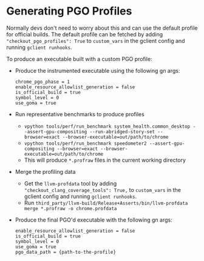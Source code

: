 # Generating PGO Profiles

Normally devs don't need to worry about this and can use the default profile
for official builds.  The default profile can be fetched by adding
`"checkout_pgo_profiles": True` to `custom_vars` in the gclient config and
running `gclient runhooks`.

To produce an executable built with a custom PGO profile:

* Produce the instrumented executable using the following gn args:

  ```
  chrome_pgo_phase = 1
  enable_resource_allowlist_generation = false
  is_official_build = true
  symbol_level = 0
  use_goma = true
  ```

* Run representative benchmarks to produce profiles

  * `vpython tools/perf/run_benchmark system_health.common_desktop --assert-gpu-compositing --run-abridged-story-set --browser=exact --browser-executable=out/path/to/chrome`
  * `vpython tools/perf/run_benchmark speedometer2 --assert-gpu-compositing --browser=exact --browser-executable=out/path/to/chrome`
  * This will produce `*.profraw` files in the current working directory

* Merge the profiling data

  * Get the `llvm-profdata` tool by adding `"checkout_clang_coverage_tools": True,` to `custom_vars` in the gclient config and running `gclient runhooks`.
  * Run `third_party/llvm-build/Release+Asserts/bin/llvm-profdata merge *.profraw -o chrome.profdata`

* Produce the final PGO'd executable with the following gn args:

  ```
  enable_resource_allowlist_generation = false
  is_official_build = true
  symbol_level = 0
  use_goma = true
  pgo_data_path = {path-to-the-profile}
  ```
